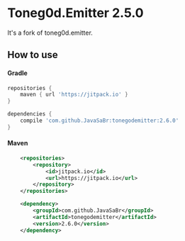 # Toneg0d.Emitter 2.5.0 #

It's a fork of toneg0d.emitter.

## How to use

#### Gradle

```groovy
repositories {
    maven { url 'https://jitpack.io' }
}

dependencies {
    compile 'com.github.JavaSaBr:tonegodemitter:2.6.0'
}
```

#### Maven

```xml
    <repositories>
        <repository>
            <id>jitpack.io</id>
            <url>https://jitpack.io</url>
        </repository>
    </repositories>

    <dependency>
        <groupId>com.github.JavaSaBr</groupId>
        <artifactId>tonegodemitter</artifactId>
        <version>2.6.0</version>
    </dependency>
```